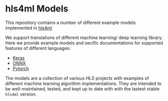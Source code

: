 # hls4ml Models
This repository contains a number of different example models implemented in [hls4ml](https://hls-fpga-machine-learning.github.io/hls4ml/)

We support translations of different machine learning/ deep learning library. Here we provide example models and secific documentations for supported features of different languages:

- [Keras](./keras-to-hls)
- [ONNX](./onnx-to-hls)
- [Pytorch](./pytorch-to-hls)

The models are a collection of various HLS projects with examples of different machine learning algorithm implementations. They are intended to be well-maintained, tested, and kept up to date with with the lastest stable `hls4ml` version.
